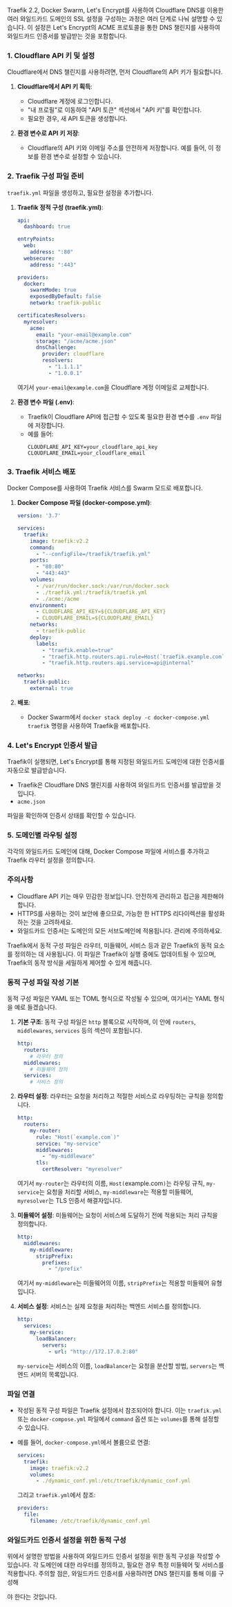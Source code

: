 Traefik 2.2, Docker Swarm, Let's Encrypt를 사용하여 Cloudflare DNS를 이용한 여러 와일드카드 도메인의 SSL 설정을 구성하는 과정은 여러 단계로 나눠 설명할 수 있습니다. 이 설정은 Let's Encrypt의 ACME 프로토콜을 통한 DNS 챌린지를 사용하여 와일드카드 인증서를 발급받는 것을 포함합니다.

### 1. Cloudflare API 키 및 설정

Cloudflare에서 DNS 챌린지를 사용하려면, 먼저 Cloudflare의 API 키가 필요합니다.

1. **Cloudflare에서 API 키 획득**:
   - Cloudflare 계정에 로그인합니다.
   - "내 프로필"로 이동하여 "API 토큰" 섹션에서 "API 키"를 확인합니다.
   - 필요한 경우, 새 API 토큰을 생성합니다.

2. **환경 변수로 API 키 저장**:
   - Cloudflare의 API 키와 이메일 주소를 안전하게 저장합니다. 예를 들어, 이 정보를 환경 변수로 설정할 수 있습니다.

### 2. Traefik 구성 파일 준비

`traefik.yml` 파일을 생성하고, 필요한 설정을 추가합니다.

1. **Traefik 정적 구성 (traefik.yml)**:
   ```yaml
   api:
     dashboard: true

   entryPoints:
     web:
       address: ":80"
     websecure:
       address: ":443"

   providers:
     docker:
       swarmMode: true
       exposedByDefault: false
       network: traefik-public

   certificatesResolvers:
     myresolver:
       acme:
         email: "your-email@example.com"
         storage: "/acme/acme.json"
         dnsChallenge:
           provider: cloudflare
           resolvers:
             - "1.1.1.1"
             - "1.0.0.1"
   ```

   여기서 `your-email@example.com`을 Cloudflare 계정 이메일로 교체합니다.

2. **환경 변수 파일 (.env)**:
   - Traefik이 Cloudflare API에 접근할 수 있도록 필요한 환경 변수를 `.env` 파일에 저장합니다.
   - 예를 들어:
     ```
     CLOUDFLARE_API_KEY=your_cloudflare_api_key
     CLOUDFLARE_EMAIL=your_cloudflare_email
     ```

### 3. Traefik 서비스 배포

Docker Compose를 사용하여 Traefik 서비스를 Swarm 모드로 배포합니다.

1. **Docker Compose 파일 (docker-compose.yml)**:
   ```yaml
   version: '3.7'

   services:
     traefik:
       image: traefik:v2.2
       command:
         - "--configFile=/traefik/traefik.yml"
       ports:
         - "80:80"
         - "443:443"
       volumes:
         - /var/run/docker.sock:/var/run/docker.sock
         - ./traefik.yml:/traefik/traefik.yml
         - ./acme:/acme
       environment:
         - CLOUDFLARE_API_KEY=${CLOUDFLARE_API_KEY}
         - CLOUDFLARE_EMAIL=${CLOUDFLARE_EMAIL}
       networks:
         - traefik-public
       deploy:
         labels:
           - "traefik.enable=true"
           - "traefik.http.routers.api.rule=Host(`traefik.example.com`)"
           - "traefik.http.routers.api.service=api@internal"

   networks:
     traefik-public:
       external: true
   ```

2. **배포**:
   - Docker Swarm에서 `docker stack deploy -c docker-compose.yml traefik` 명령을 사용하여 Traefik을 배포합니다.

### 4. Let's Encrypt 인증서 발급

Traefik이 실행되면, Let's Encrypt를 통해 지정된 와일드카드 도메인에 대한 인증서를 자동으로 발급받습니다. 

- Traefik은 Cloudflare DNS 챌린지를 사용하여 와일드카드 인증서를 발급받을 것입니다.
- `acme.json`

 파일을 확인하여 인증서 상태를 확인할 수 있습니다.

### 5. 도메인별 라우팅 설정

각각의 와일드카드 도메인에 대해, Docker Compose 파일에 서비스를 추가하고 Traefik 라우터 설정을 정의합니다.

### 주의사항

- Cloudflare API 키는 매우 민감한 정보입니다. 안전하게 관리하고 접근을 제한해야 합니다.
- HTTPS를 사용하는 것이 보안에 좋으므로, 가능한 한 HTTPS 리다이렉션을 활성화하는 것을 고려하세요.
- 와일드카드 인증서는 도메인의 모든 서브도메인에 적용됩니다. 관리에 주의하세요.

Traefik에서 동적 구성 파일은 라우터, 미들웨어, 서비스 등과 같은 Traefik의 동적 요소를 정의하는 데 사용됩니다. 이 파일은 Traefik이 실행 중에도 업데이트될 수 있으며, Traefik의 동작 방식을 세밀하게 제어할 수 있게 해줍니다.

### 동적 구성 파일 작성 기본

동적 구성 파일은 YAML 또는 TOML 형식으로 작성될 수 있으며, 여기서는 YAML 형식을 예로 들겠습니다.

1. **기본 구조**:
   동적 구성 파일은 `http` 블록으로 시작하며, 이 안에 `routers`, `middlewares`, `services` 등의 섹션이 포함됩니다.

   ```yaml
   http:
     routers:
       # 라우터 정의
     middlewares:
       # 미들웨어 정의
     services:
       # 서비스 정의
   ```

2. **라우터 설정**:
   라우터는 요청을 처리하고 적절한 서비스로 라우팅하는 규칙을 정의합니다.

   ```yaml
   http:
     routers:
       my-router:
         rule: "Host(`example.com`)"
         service: "my-service"
         middlewares:
           - "my-middleware"
         tls:
           certResolver: "myresolver"
   ```

   여기서 `my-router`는 라우터의 이름, `Host(`example.com`)`는 라우팅 규칙, `my-service`는 요청을 처리할 서비스, `my-middleware`는 적용할 미들웨어, `myresolver`는 TLS 인증서 해결자입니다.

3. **미들웨어 설정**:
   미들웨어는 요청이 서비스에 도달하기 전에 적용되는 처리 규칙을 정의합니다.

   ```yaml
   http:
     middlewares:
       my-middleware:
         stripPrefix:
           prefixes:
             - "/prefix"
   ```

   여기서 `my-middleware`는 미들웨어의 이름, `stripPrefix`는 적용할 미들웨어 유형입니다.

4. **서비스 설정**:
   서비스는 실제 요청을 처리하는 백엔드 서비스를 정의합니다.

   ```yaml
   http:
     services:
       my-service:
         loadBalancer:
           servers:
             - url: "http://172.17.0.2:80"
   ```

   `my-service`는 서비스의 이름, `loadBalancer`는 요청을 분산할 방법, `servers`는 백엔드 서버의 목록입니다.

### 파일 연결

- 작성된 동적 구성 파일은 Traefik 설정에서 참조되어야 합니다. 이는 `traefik.yml` 또는 `docker-compose.yml` 파일에서 `command` 옵션 또는 `volumes`를 통해 설정할 수 있습니다.

- 예를 들어, `docker-compose.yml`에서 볼륨으로 연결:

  ```yaml
  services:
    traefik:
      image: traefik:v2.2
      volumes:
        - ./dynamic_conf.yml:/etc/traefik/dynamic_conf.yml
  ```

  그리고 `traefik.yml`에서 참조:

  ```yaml
  providers:
    file:
      filename: /etc/traefik/dynamic_conf.yml
  ```

### 와일드카드 인증서 설정을 위한 동적 구성

위에서 설명한 방법을 사용하여 와일드카드 인증서 설정을 위한 동적 구성을 작성할 수 있습니다. 각 도메인에 대한 라우터를 정의하고, 필요한 경우 특정 미들웨어 및 서비스를 적용합니다. 주의할 점은, 와일드카드 인증서를 사용하려면 DNS 챌린지를 통해 이를 구성해

야 한다는 것입니다.